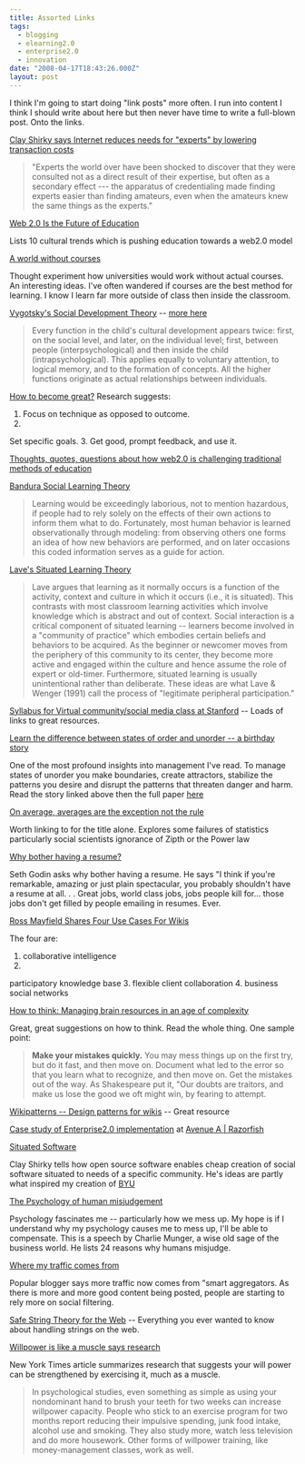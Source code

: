 ```yaml
---
title: Assorted Links
tags:
  - blogging
  - elearning2.0
  - enterprise2.0
  - innovation
date: "2008-04-17T18:43:26.000Z"
layout: post
---
```


I think I'm going to start doing "link posts" more often. I run into content I think I should write about here but then never have time to write a full-blown post. Onto the links.

[Clay Shirky says Internet reduces needs for "experts" by lowering transaction costs][0]

> "Experts the world over have been shocked to discover that they were consulted not as a direct result of their expertise, but often as a secondary effect --- the apparatus of credentialing made finding experts easier than finding amateurs, even when the amateurs knew the same things as the experts."
> 

[Web 2.0 Is the Future of Education][1]

Lists 10 cultural trends which is pushing education towards a web2.0 model

[A world without courses][2]

Thought experiment how universities would work without actual courses. An interesting ideas. I've often wandered if courses are the best method for learning. I know I learn far more outside of class then inside the classroom.

[Vygotsky's Social Development Theory][3] -- [more here][4]

> Every function in the child's cultural development appears twice: first, on the social level, and later, on the individual level; first, between people (interpsychological) and then inside the child (intrapsychological). This applies equally to voluntary attention, to logical memory, and to the formation of concepts. All the higher functions originate as actual relationships between individuals.
> 

[How to become great?][5] Research suggests:

1. Focus on technique as opposed to outcome.
2. 
Set specific goals.
3. 
Get good, prompt feedback, and use it.

[Thoughts, quotes, questions about how web2.0 is challenging traditional methods of education][6]

[Bandura Social Learning Theory][7]

> Learning would be exceedingly laborious, not to mention hazardous, if people had to rely solely on the effects of their own actions to inform them what to do. Fortunately, most human behavior is learned observationally through modeling: from observing others one forms an idea of how new behaviors are performed, and on later occasions this coded information serves as a guide for action.
> 

[Lave's Situated Learning Theory][8]

> Lave argues that learning as it normally occurs is a function of the activity, context and culture in which it occurs (i.e., it is situated). This contrasts with most classroom learning activities which involve knowledge which is abstract and out of context. Social interaction is a critical component of situated learning -- learners become involved in a "community of practice" which embodies certain beliefs and behaviors to be acquired. As the beginner or newcomer moves from the periphery of this community to its center, they become more active and engaged within the culture and hence assume the role of expert or old-timer. Furthermore, situated learning is usually unintentional rather than deliberate. These ideas are what Lave & Wenger (1991) call the process of "legitimate peripheral participation."
> 

[Syllabus for Virtual community/social media class at Stanford][9] -- Loads of links to great resources.

[Learn the difference between states of order and unorder -- a birthday story][10]

One of the most profound insights into management I've read. To manage states of unorder you make boundaries, create attractors, stabilize the patterns you desire and disrupt the patterns that threaten danger and harm. Read the story linked above then the full paper [here][11]

[On average, averages are the exception not the rule][12]

Worth linking to for the title alone. Explores some failures of statistics particularly social scientists ignorance of Zipth or the Power law

[Why bother having a resume?][13]

Seth Godin asks why bother having a resume. He says "I think if you're remarkable, amazing or just plain spectacular, you probably shouldn't have a resume at all. . . Great jobs, world class jobs, jobs people kill for... those jobs don't get filled by people emailing in resumes. Ever.

[Ross Mayfield Shares Four Use Cases For Wikis][14]

The four are:

1. collaborative intelligence
2. 
participatory knowledge base
3. 
flexible client collaboration
4. 
business social networks

[How to think: Managing brain resources in an age of complexity][15]

Great, great suggestions on how to think. Read the whole thing. One sample point:

> **Make your mistakes quickly.** You may mess things up on the first try, but do it fast, and then move on. Document what led to the error so that you learn what to recognize, and then move on. Get the mistakes out of the way. As Shakespeare put it, "Our doubts are traitors, and make us lose the good we oft might win, by fearing to attempt.
> 

[Wikipatterns -- Design patterns for wikis][16] -- Great resource

[Case study of Enterprise2.0 implementation][17] at [Avenue A | Razorfish][18]

[Situated Software][19]

Clay Shirky tells how open source software enables cheap creation of social software situated to needs of a specific community. He's ideas are partly what inspired my creation of [BYU][20]

[The Psychology of human misjudgement][20]

Psychology fascinates me -- particularly how we mess up. My hope is if I understand why my psychology causes me to mess up, I'll be able to compensate. This is a speech by Charlie Munger, a wise old sage of the business world. He lists 24 reasons why humans misjudge.

[Where my traffic comes from][21]

Popular blogger says more traffic now comes from "smart aggregators. As there is more and more good content being posted, people are starting to rely more on social filtering.

[Safe String Theory for the Web][22] -- Everything you ever wanted to know about handling strings on the web.

[Willpower is like a muscle says research][23]

New York Times article summarizes research that suggests your will power can be strengthened by exercising it, much as a muscle.

> In psychological studies, even something as simple as using your nondominant hand to brush your teeth for two weeks can increase willpower capacity. People who stick to an exercise program for two months report reducing their impulsive spending, junk food intake, alcohol use and smoking. They also study more, watch less television and do more housework. Other forms of willpower training, like money-management classes, work as well.


[0]: http://www.boingboing.net/2007/06/21/clay-shirky-defends-.html
[1]: http://www.classroom20.com/profiles/blog/show?id=649749%3ABlogPost%3A115854
[2]: http://www.elearnspace.org/blog/archives/003289.html
[3]: http://tip.psychology.org/vygotsky.html
[4]: http://www.simplypsychology.pwp.blueyonder.co.uk/vygotsky.html
[5]: http://freakonomics.blogs.nytimes.com/2008/03/11/how-did-a-rod-get-so-good/
[6]: http://willrichardson.wikispaces.com/page/diff/home/20048645
[7]: http://tip.psychology.org/bandura.html
[8]: http://tip.psychology.org/lave.html
[9]: http://www.socialtext.net/stanfordsocialmedia/index.cgi?syllabus
[10]: http://www.cognitive-edge.com/2006/10/they_did_not_respect_or_sit_st.php
[11]: http://www.cognitive-edge.com/articledetails.php?articleid=40
[12]: http://www.cognitive-edge.com/blogs/guest/2008/04/on_average_averages_are_the_ex.php#more
[13]: http://sethgodin.typepad.com/seths_blog/2008/03/why-bother-havi.html
[14]: http://cannell.org/blog/?q=node/229
[15]: http://www.technologyreview.com/blog/boyden/21925/
[16]: http://www.wikipatterns.com/display/wikipatterns/Wikipatterns
[17]: http://blog.hbs.edu/faculty/amcafee/index.php/faculty_amcafee_v3/now_thats_what_im_talking_about/
[18]: http://www.avenuea-razorfish.com/
[19]: http://www.shirky.com/writings/situated_software.html
[20]: http://vinvesting.com/docs/munger/human_misjudgement.html
[21]: http://avc.blogs.com/a_vc/2008/03/where-my-traffi.html
[22]: http://acko.net/blog/safe-string-theory-for-the-web
[23]: http://www.nytimes.com/2008/04/02/opinion/02aamodt.html?_r=3&oref=slogin&oref=slogin&oref=login
